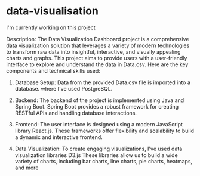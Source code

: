 # data-visualisation
I'm currently working on this project


Description:
The Data Visualization Dashboard project is a comprehensive data visualization solution that leverages a variety of modern technologies to transform raw data into insightful, interactive, and visually appealing charts and graphs. This project aims to provide users with a user-friendly interface to explore and understand the data in Data.csv. Here are the key components and technical skills used:

1. Database Setup:
Data from the provided Data.csv file is imported into a database. where I've used PostgreSQL.

3. Backend:
The backend of the project is implemented using Java and Spring Boot. Spring Boot provides a robust framework for creating RESTful APIs and handling database interactions.

4. Frontend:
The user interface is designed using a modern JavaScript library React.js. These frameworks offer flexibility and scalability to build a dynamic and interactive frontend.

6. Data Visualization:
To create engaging visualizations, I've used data visualization libraries D3.js These libraries allow us to build a wide variety of charts, including bar charts, line charts, pie charts, heatmaps, and more

